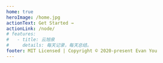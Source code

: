 ```yaml
---
home: true
heroImage: /home.jpg
actionText: Get Started →
actionLink: /node/
# features:
#   - title: 云旭泉
#     details: 每天记录，每天总结。
footer: MIT Licensed | Copyright © 2020-present Evan You
---
```

